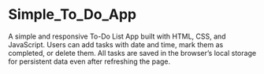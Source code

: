 # Simple_To_Do_App
A simple and responsive To-Do List App built with HTML, CSS, and JavaScript. Users can add tasks with date and time, mark them as completed, or delete them. All tasks are saved in the browser’s local storage for persistent data even after refreshing the page.
